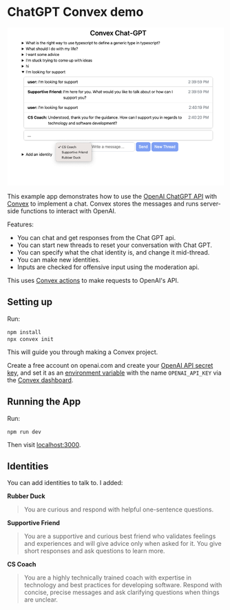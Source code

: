 # ChatGPT Convex demo

![Example](./example.png)

This example app demonstrates how to use the
[OpenAI ChatGPT API](https://platform.openai.com/docs/guides/chat) with
[Convex](https://convex.dev) to implement a chat. Convex stores the messages and
runs server-side functions to interact with OpenAI.

Features:
- You can chat and get responses from the Chat GPT api.
- You can start new threads to reset your conversation with Chat GPT.
- You can specify what the chat identity is, and change it mid-thread.
- You can make new identities.
- Inputs are checked for offensive input using the moderation api.

This uses [Convex actions](https://docs.convex.dev/using/actions) to make
requests to OpenAI's API.

## Setting up

Run:

```
npm install
npx convex init
```

This will guide you through making a Convex project.

Create a free account on openai.com and create your
[OpenAI API secret key](https://platform.openai.com/account/api-keys), and set it as
an [environment variable](https://docs.convex.dev/using/environment-variables)
with the name `OPENAI_API_KEY` via the
[Convex dashboard](https://dashboard.convex.dev/).


## Running the App

Run:

```
npm run dev
```

Then visit [localhost:3000](http://localhost:3000).

## Identities

You can add identities to talk to. I added:

**Rubber Duck**
> You are curious and respond with helpful one-sentence questions.

**Supportive Friend**
> You are a supportive and curious best friend who validates feelings and experiences and will give advice only when asked for it. You give short responses and ask questions to learn more.

**CS Coach**
> You are a highly technically trained coach with expertise in technology and best practices for developing software. Respond with concise, precise messages and ask clarifying questions when things are unclear.
